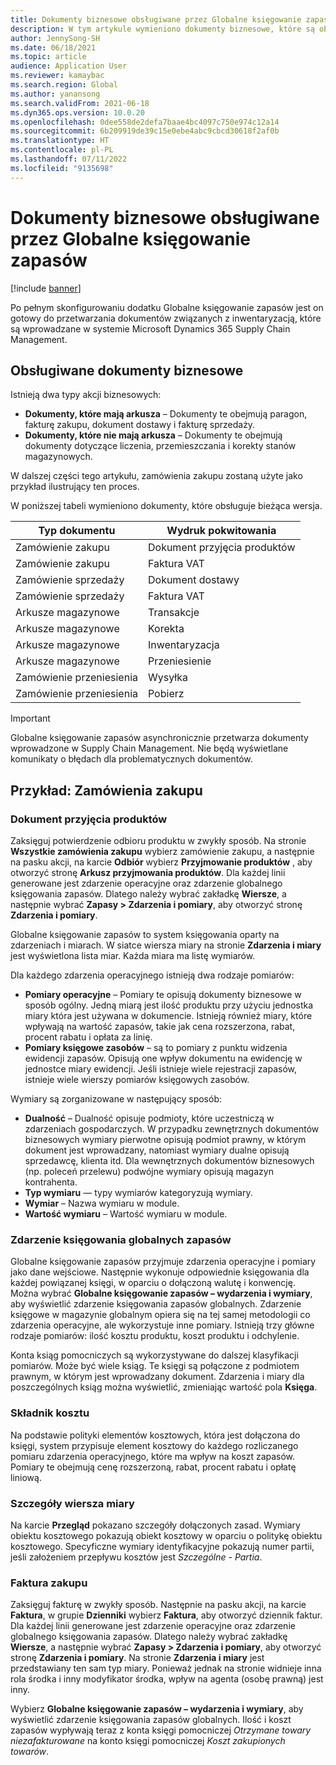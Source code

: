 ```yaml
---
title: Dokumenty biznesowe obsługiwane przez Globalne księgowanie zapasów
description: W tym artykule wymieniono dokumenty biznesowe, które są obsługiwane przez program Globalne księgowanie zapasów. Zawiera również szczegółowy przykład dla dokumentów zamówień zakupu.
author: JennySong-SH
ms.date: 06/18/2021
ms.topic: article
audience: Application User
ms.reviewer: kamaybac
ms.search.region: Global
ms.author: yanansong
ms.search.validFrom: 2021-06-18
ms.dyn365.ops.version: 10.0.20
ms.openlocfilehash: 0dee558de2defa7baae4bc4097c750e974c12a14
ms.sourcegitcommit: 6b209919de39c15e0ebe4abc9cbcd30618f2af0b
ms.translationtype: HT
ms.contentlocale: pl-PL
ms.lasthandoff: 07/11/2022
ms.locfileid: "9135698"
---
```

# <a name="business-documents-supported-by-global-inventory-accounting"></a>Dokumenty biznesowe obsługiwane przez Globalne księgowanie zapasów

[!include [banner](../includes/banner.md)]

Po pełnym skonfigurowaniu dodatku Globalne księgowanie zapasów jest on gotowy do przetwarzania dokumentów związanych z inwentaryzacją, które są wprowadzane w systemie Microsoft Dynamics 365 Supply Chain Management.

## <a name="supported-business-documents"></a>Obsługiwane dokumenty biznesowe

Istnieją dwa typy akcji biznesowych:

- **Dokumenty, które mają arkusza** – Dokumenty te obejmują paragon, fakturę zakupu, dokument dostawy i fakturę sprzedaży.
- **Dokumenty, które nie mają arkusza** – Dokumenty te obejmują dokumenty dotyczące liczenia, przemieszczania i korekty stanów magazynowych.

W dalszej części tego artykułu, zamówienia zakupu zostaną użyte jako przykład ilustrujący ten proces.

W poniższej tabeli wymieniono dokumenty, które obsługuje bieżąca wersja.

| Typ dokumentu       | Wydruk pokwitowania        |
|--------------------|-----------------|
| Zamówienie zakupu     | Dokument przyjęcia produktów |
| Zamówienie zakupu     | Faktura VAT         |
| Zamówienie sprzedaży        | Dokument dostawy    |
| Zamówienie sprzedaży        | Faktura VAT         |
| Arkusze magazynowe | Transakcje        |
| Arkusze magazynowe | Korekta      |
| Arkusze magazynowe | Inwentaryzacja        |
| Arkusze magazynowe | Przeniesienie        |
| Zamówienie przeniesienia     | Wysyłka        |
| Zamówienie przeniesienia     | Pobierz         |

> [!IMPORTANT]
> Globalne księgowanie zapasów asynchronicznie przetwarza dokumenty wprowadzone w Supply Chain Management. Nie będą wyświetlane komunikaty o błędach dla problematycznych dokumentów.

## <a name="example-purchase-order"></a>Przykład: Zamówienia zakupu

### <a name="product-receipt"></a>Dokument przyjęcia produktów

Zaksięguj potwierdzenie odbioru produktu w zwykły sposób. Na stronie **Wszystkie zamówienia zakupu** wybierz zamówienie zakupu, a następnie na pasku akcji, na karcie **Odbiór** wybierz **Przyjmowanie produktów** , aby otworzyć stronę **Arkusz przyjmowania produktów**. Dla każdej linii generowane jest zdarzenie operacyjne oraz zdarzenie globalnego księgowania zapasów. Dlatego należy wybrać zakładkę **Wiersze**, a następnie wybrać **Zapasy \> Zdarzenia i pomiary**, aby otworzyć stronę **Zdarzenia i pomiary**.

Globalne księgowanie zapasów to system księgowania oparty na zdarzeniach i miarach. W siatce wiersza miary na stronie **Zdarzenia i miary** jest wyświetlona lista miar. Każda miara ma listę wymiarów.

Dla każdego zdarzenia operacyjnego istnieją dwa rodzaje pomiarów:

- **Pomiary operacyjne** – Pomiary te opisują dokumenty biznesowe w sposób ogólny. Jedną miarą jest ilość produktu przy użyciu jednostka miary która jest używana w dokumencie. Istnieją również miary, które wpływają na wartość zapasów, takie jak cena rozszerzona, rabat, procent rabatu i opłata za linię.
- **Pomiary księgowe zasobów** – są to pomiary z punktu widzenia ewidencji zapasów. Opisują one wpływ dokumentu na ewidencję w jednostce miary ewidencji. Jeśli istnieje wiele rejestracji zapasów, istnieje wiele wierszy pomiarów księgowych zasobów.

Wymiary są zorganizowane w następujący sposób:

- **Dualność** – Dualność opisuje podmioty, które uczestniczą w zdarzeniach gospodarczych. W przypadku zewnętrznych dokumentów biznesowych wymiary pierwotne opisują podmiot prawny, w którym dokument jest wprowadzany, natomiast wymiary dualne opisują sprzedawcę, klienta itd. Dla wewnętrznych dokumentów biznesowych (np. poleceń przelewu) podwójne wymiary opisują magazyn kontrahenta.
- **Typ wymiaru** — typy wymiarów kategoryzują wymiary.
- **Wymiar** – Nazwa wymiaru w module.
- **Wartość wymiaru** – Wartość wymiaru w module.

### <a name="global-inventory-accounting-event"></a>Zdarzenie księgowania globalnych zapasów

Globalne księgowanie zapasów przyjmuje zdarzenia operacyjne i pomiary jako dane wejściowe. Następnie wykonuje odpowiednie księgowania dla każdej powiązanej księgi, w oparciu o dołączoną walutę i konwencję. Można wybrać **Globalne księgowanie zapasów – wydarzenia i wymiary**, aby wyświetlić zdarzenie księgowania zapasów globalnych. Zdarzenie księgowe w magazynie globalnym opiera się na tej samej metodologii co zdarzenia operacyjne, ale wykorzystuje inne pomiary. Istnieją trzy główne rodzaje pomiarów: ilość kosztu produktu, koszt produktu i odchylenie.

Konta ksiąg pomocniczych są wykorzystywane do dalszej klasyfikacji pomiarów. Może być wiele ksiąg. Te księgi są połączone z podmiotem prawnym, w którym jest wprowadzany dokument. Zdarzenia i miary dla poszczególnych ksiąg można wyświetlić, zmieniając wartość pola **Księga**.

### <a name="cost-element"></a>Składnik kosztu

Na podstawie polityki elementów kosztowych, która jest dołączona do księgi, system przypisuje element kosztowy do każdego rozliczanego pomiaru zdarzenia operacyjnego, które ma wpływ na koszt zapasów. Pomiary te obejmują cenę rozszerzoną, rabat, procent rabatu i opłatę liniową.

### <a name="measurement-line-details"></a>Szczegóły wiersza miary

Na karcie **Przegląd** pokazano szczegóły dołączonych zasad. Wymiary obiektu kosztowego pokazują obiekt kosztowy w oparciu o politykę obiektu kosztowego. Specyficzne wymiary identyfikacyjne pokazują numer partii, jeśli założeniem przepływu kosztów jest *Szczególne - Partia*.

### <a name="purchase-invoice"></a>Faktura zakupu

Zaksięguj fakturę w zwykły sposób. Następnie na pasku akcji, na karcie **Faktura**, w grupie **Dzienniki** wybierz **Faktura**, aby otworzyć dziennik faktur. Dla każdej linii generowane jest zdarzenie operacyjne oraz zdarzenie globalnego księgowania zapasów. Dlatego należy wybrać zakładkę **Wiersze**, a następnie wybrać **Zapasy \> Zdarzenia i pomiary**, aby otworzyć stronę **Zdarzenia i pomiary**. Na stronie **Zdarzenia i miary** jest przedstawiany ten sam typ miary. Ponieważ jednak na stronie widnieje inna rola środka i inny modyfikator środka, wpływ na agenta (osobę prawną) jest inny.

Wybierz **Globalne księgowanie zapasów – wydarzenia i wymiary**, aby wyświetlić zdarzenie księgowania zapasów globalnych. Ilość i koszt zapasów wypływają teraz z konta księgi pomocniczej *Otrzymane towary niezafakturowane* na konto księgi pomocniczej *Koszt zakupionych towarów*.
